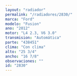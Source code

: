 ```yaml
---
layout: "radiador"
permalink: "/radiadores/2830/"
marca: "Ford"
modelo: "Fusion"
ano: "2012"
motor: "L4 2.3, V6 3.0"
transmision: "Automática"
parte: "438451"
clima: "Con clima"
alto: "25 3/4"
ancho: "16 7/8"
observaciones: ""
id: "2830"
---
```


